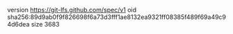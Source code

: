 version https://git-lfs.github.com/spec/v1
oid sha256:89d9ab0f9f826698f6a73d3fff1ae8132ea9321ff08385f489f69a49c94d6dea
size 3683
